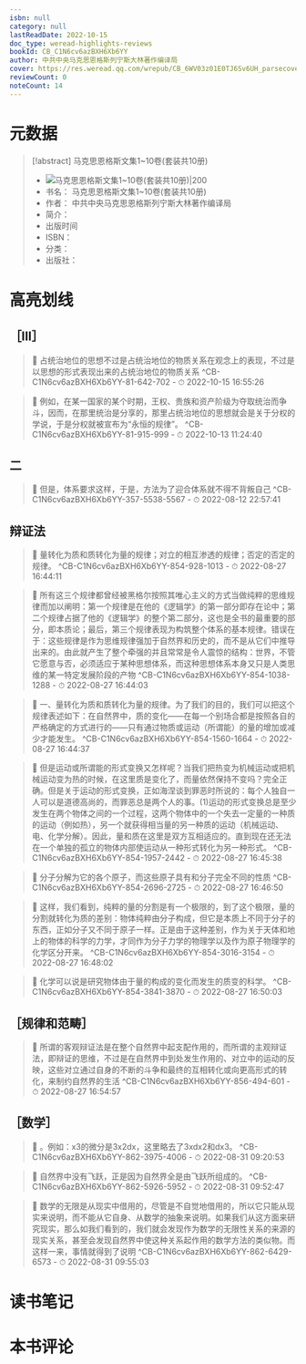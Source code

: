 ```yaml
---
isbn: null
category: null
lastReadDate: 2022-10-15
doc_type: weread-highlights-reviews
bookId: CB_C1N6cv6azBXH6Xb6YY
author: 中共中央马克思恩格斯列宁斯大林著作编译局
cover: https://res.weread.qq.com/wrepub/CB_6WV03z01E0TJ6Sv6UH_parsecover
reviewCount: 0
noteCount: 14
---
```

# 元数据
> [!abstract] 马克思恩格斯文集1~10卷(套装共10册)
> - ![ 马克思恩格斯文集1~10卷(套装共10册)|200](https://res.weread.qq.com/wrepub/CB_6WV03z01E0TJ6Sv6UH_parsecover)
> - 书名： 马克思恩格斯文集1~10卷(套装共10册)
> - 作者： 中共中央马克思恩格斯列宁斯大林著作编译局
> - 简介： 
> - 出版时间 
> - ISBN： 
> - 分类： 
> - 出版社： 

# 高亮划线

## ［III］


> 📌 占统治地位的思想不过是占统治地位的物质关系在观念上的表现，不过是以思想的形式表现出来的占统治地位的物质﻿关系 ^CB-C1N6cv6azBXH6Xb6YY-81-642-702
    - ⏱ 2022-10-15 16:55:26 

> 📌 例如，在某一国家的某个时期，王权、贵族和资产阶级为夺取统治而争斗，因而，在那里统治是分享的，那里占统治地位的思想就会是关于分权的学说，于是分权就被宣布为“永恒的规律”。 ^CB-C1N6cv6azBXH6Xb6YY-81-915-999
    - ⏱ 2022-10-13 11:24:40 
## 二


> 📌 但是，体系要求这样，于是，方法为了迎合体系就不得不背叛自己 ^CB-C1N6cv6azBXH6Xb6YY-357-5538-5567
    - ⏱ 2022-08-12 22:57:41 
## 辩证法


> 📌 量转化为质和质转化为量的规律；对立的相互渗透的规律；否定的否定的规律。 ^CB-C1N6cv6azBXH6Xb6YY-854-928-1013
    - ⏱ 2022-08-27 16:44:11 

> 📌 所有这三个规律都曾经被黑格尔按照其唯心主义的方式当做纯粹的思维规律而加以阐明：第一个规律是在他的《逻辑学》的第一部分即存在论中；第二个规律占据了他的《逻辑学》的整个第二部分，这也是全书的最重要的部分，即本质论；最后，第三个规律表现为构筑整个体系的基本规律。错误在于：这些规律是作为思维规律强加于自然界和历史的，而不是从它们中推导出来的。由此就产生了整个牵﻿强的并且常常是令人震惊的结构：世界，不管它愿意与否，必须适应于某种思想体系，而这种思想体系本身又只是人类思维的某一特定发展阶段的产物 ^CB-C1N6cv6azBXH6Xb6YY-854-1038-1288
    - ⏱ 2022-08-27 16:44:03 

> 📌 一、量转化为质和质转化为量的规律。为了我们的目的，我们可以把这个规律表述如下：在自然界中，质的变化——在每一个别场合都是按照各自的严格确定的方式进行的——只有通过物质或运动（所谓能）的量的增加或减少才能发生。 ^CB-C1N6cv6azBXH6Xb6YY-854-1560-1664
    - ⏱ 2022-08-27 16:44:37 

> 📌 但是运动或所谓能的形式变换又怎样呢？当我们把热变为机械﻿运动或把机械运动变为热的时候，在这里质是变化了，而量依然保持不变吗？完全正确。但是关于运动的形式变换，正如海涅谈到罪恶时所说的：每个人独自一人可以是道德高尚的，而罪恶总是两个人的事。(1)运动的形式变换总是至少发生在两个物体之间的一个过程，这两个物体中的一个失去一定量的一种质的运动（例如热），另一个就获得相当量的另一种质的运动（机械运动、电、化学分解）。因此，量和质在这里是双方互相适应的。直到现在还无法在一个单独的孤立的物体内部使运动从一种形式转化为另一种形式。 ^CB-C1N6cv6azBXH6Xb6YY-854-1957-2442
    - ⏱ 2022-08-27 16:45:38 

> 📌 分子分解为它的各个原子，而这些原子具有和分子完全不同的性质 ^CB-C1N6cv6azBXH6Xb6YY-854-2696-2725
    - ⏱ 2022-08-27 16:46:50 

> 📌 这样，我们看到，纯粹的量的分割是有一个极限的，到了这个极限，量的分割就转化为质的差别：物体纯粹由分子构成，但它是本质上不同于分子的东西，正如分子又不同于原子一样。正是由于这种差别，作为关于天体和地上的物体的科学的力学，才同作为分子力学的物理学以及作为原子物理学的化学区分开来。 ^CB-C1N6cv6azBXH6Xb6YY-854-3016-3154
    - ⏱ 2022-08-27 16:48:02 

> 📌 化学可以说是研究物体由于量的构成的变化而发生的质变的科学。 ^CB-C1N6cv6azBXH6Xb6YY-854-3841-3870
    - ⏱ 2022-08-27 16:50:03 
## ［规律和范畴］


> 📌 所谓的客观辩证法是在整个自然界中起支配作用的，而所谓的主观辩证法，即辩证的思维，不过是在自然界中到处发生作用的、对立中的运动的反映，这些对立通过自身的不断的斗争和最终的互相转化或向更高形式的转化，来制约自然界的生活 ^CB-C1N6cv6azBXH6Xb6YY-856-494-601
    - ⏱ 2022-08-27 16:54:57 
## ［数学］


> 📌 。例如：x3的微分是3x2dx，这里略去了3xdx2和dx3。 ^CB-C1N6cv6azBXH6Xb6YY-862-3975-4006
    - ⏱ 2022-08-31 09:20:53 

> 📌 自然界中没有飞跃，正是因为自然界全是由飞跃所组成的。 ^CB-C1N6cv6azBXH6Xb6YY-862-5926-5952
    - ⏱ 2022-08-31 09:52:47 

> 📌 数学的无限是从现实中借用的，尽管是不自觉地借用的，所以它只能从现实来说明，而不能从它自身、从数学的抽象来说明。如果我们从这方面来研究现实，那么如我们看到的，我们就会发现作为数学的无限性关系的来源的现实关系，甚至会发现自然界中使这种关系起作用的数学方法的类似物。而这样一来，事情就得到了说明 ^CB-C1N6cv6azBXH6Xb6YY-862-6429-6573
    - ⏱ 2022-08-31 09:55:03 
# 读书笔记

# 本书评论

